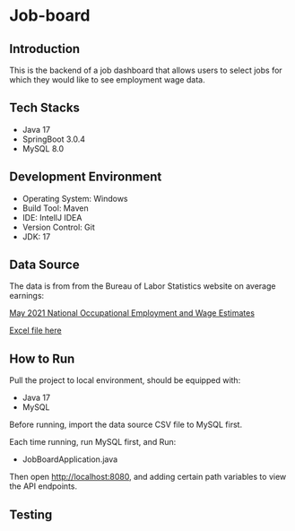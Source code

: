 # Job-board


## Introduction
This is the backend of a job dashboard that allows users to select jobs for which they would like to see employment wage data.

## Tech Stacks
- Java 17
- SpringBoot 3.0.4
- MySQL 8.0

## Development Environment
- Operating System: Windows
- Build Tool: Maven
- IDE: IntellJ IDEA
- Version Control: Git
- JDK: 17

## Data Source
The data is from from the Bureau of Labor Statistics website on average earnings:

[May 2021 National Occupational Employment and Wage Estimates](https://www.bls.gov/oes/current/oes_nat.htm#00-0000)

[Excel file here](https://www.bls.gov/oes/special.requests/oesm21nat.zip)


## How to Run
Pull the project to local environment, should be equipped with:
- Java 17
- MySQL

Before running, import the data source CSV file to MySQL first.

Each time running, run MySQL first, and Run:
- JobBoardApplication.java

Then open [http://localhost:8080](http://localhost:8080), and adding certain path variables to view the API endpoints.

## Testing

